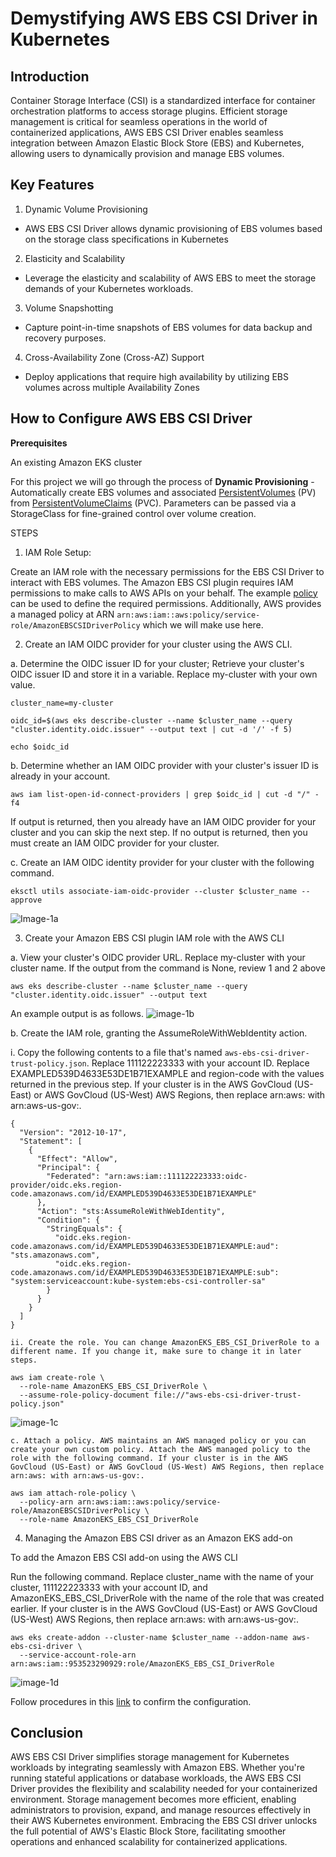 # Demystifying AWS EBS CSI Driver in Kubernetes

## Introduction

Container Storage Interface (CSI) is a standardized interface for container orchestration platforms to access storage plugins. 
Efficient storage management is critical for seamless operations in the world of containerized applications,
AWS EBS CSI Driver enables seamless integration between Amazon Elastic Block Store (EBS) and Kubernetes, allowing users to dynamically provision and manage EBS volumes.

## Key Features

1. Dynamic Volume Provisioning

- AWS EBS CSI Driver allows dynamic provisioning of EBS volumes based on the storage class specifications in Kubernetes

2. Elasticity and Scalability

- Leverage the elasticity and scalability of AWS EBS to meet the storage demands of your Kubernetes workloads.

3. Volume Snapshotting

- Capture point-in-time snapshots of EBS volumes for data backup and recovery purposes.

4. Cross-Availability Zone (Cross-AZ) Support

- Deploy applications that require high availability by utilizing EBS volumes across multiple Availability Zones

## How to Configure AWS EBS CSI Driver

**Prerequisites**

An existing Amazon EKS cluster

For this project we will go through the process of **Dynamic Provisioning** - Automatically create EBS volumes and associated [PersistentVolumes](https://kubernetes.io/docs/concepts/storage/persistent-volumes/) (PV) from [PersistentVolumeClaims](https://kubernetes.io/docs/concepts/storage/persistent-volumes/#dynamic) (PVC). Parameters can be passed via a StorageClass for fine-grained control over volume creation.

STEPS

1. IAM Role Setup:

Create an IAM role with the necessary permissions for the EBS CSI Driver to interact with EBS volumes.
The Amazon EBS CSI plugin requires IAM permissions to make calls to AWS APIs on your behalf.
The example [policy](https://github.com/kubernetes-sigs/aws-ebs-csi-driver/blob/master/docs/example-iam-policy.json) can be used to define the required permissions. Additionally, AWS provides a managed policy at ARN
`arn:aws:iam::aws:policy/service-role/AmazonEBSCSIDriverPolicy` which we will make use here.

2. Create an IAM OIDC provider for your cluster using the AWS CLI.

a. Determine the OIDC issuer ID for your cluster;
Retrieve your cluster's OIDC issuer ID and store it in a variable. Replace my-cluster with your own value.

```
cluster_name=my-cluster

oidc_id=$(aws eks describe-cluster --name $cluster_name --query "cluster.identity.oidc.issuer" --output text | cut -d '/' -f 5)

echo $oidc_id
```

b. Determine whether an IAM OIDC provider with your cluster's issuer ID is already in your account.

```aws iam list-open-id-connect-providers | grep $oidc_id | cut -d "/" -f4```

If output is returned, then you already have an IAM OIDC provider for your cluster and you can skip the next step. If no output is returned, then you must create an IAM OIDC provider for your cluster.

c. Create an IAM OIDC identity provider for your cluster with the following command.

```eksctl utils associate-iam-oidc-provider --cluster $cluster_name --approve```

![Image-1a](./Images/image-1a.png)

3. Create your Amazon EBS CSI plugin IAM role with the AWS CLI

a. View your cluster's OIDC provider URL. Replace my-cluster with your cluster name. If the output from the command is None, review 1 and 2 above

`aws eks describe-cluster --name $cluster_name --query "cluster.identity.oidc.issuer" --output text`

An example output is as follows.
![image-1b](./Images/image-1b.png)

b. Create the IAM role, granting the AssumeRoleWithWebIdentity action.

i. Copy the following contents to a file that's named `aws-ebs-csi-driver-trust-policy.json`. Replace 111122223333 with your account ID. Replace EXAMPLED539D4633E53DE1B71EXAMPLE and region-code with the values returned in the previous step. If your cluster is in the AWS GovCloud (US-East) or AWS GovCloud (US-West) AWS Regions, then replace arn:aws: with arn:aws-us-gov:.

```
{
  "Version": "2012-10-17",
  "Statement": [
    {
      "Effect": "Allow",
      "Principal": {
        "Federated": "arn:aws:iam::111122223333:oidc-provider/oidc.eks.region-code.amazonaws.com/id/EXAMPLED539D4633E53DE1B71EXAMPLE"
      },
      "Action": "sts:AssumeRoleWithWebIdentity",
      "Condition": {
        "StringEquals": {
          "oidc.eks.region-code.amazonaws.com/id/EXAMPLED539D4633E53DE1B71EXAMPLE:aud": "sts.amazonaws.com",
          "oidc.eks.region-code.amazonaws.com/id/EXAMPLED539D4633E53DE1B71EXAMPLE:sub": "system:serviceaccount:kube-system:ebs-csi-controller-sa"
        }
      }
    }
  ]
}
```

    ii. Create the role. You can change AmazonEKS_EBS_CSI_DriverRole to a different name. If you change it, make sure to change it in later steps.

```
aws iam create-role \
  --role-name AmazonEKS_EBS_CSI_DriverRole \
  --assume-role-policy-document file://"aws-ebs-csi-driver-trust-policy.json"
```

![image-1c](./Images/image-1c.png)

    c. Attach a policy. AWS maintains an AWS managed policy or you can create your own custom policy. Attach the AWS managed policy to the role with the following command. If your cluster is in the AWS GovCloud (US-East) or AWS GovCloud (US-West) AWS Regions, then replace arn:aws: with arn:aws-us-gov:.

```
aws iam attach-role-policy \
  --policy-arn arn:aws:iam::aws:policy/service-role/AmazonEBSCSIDriverPolicy \
  --role-name AmazonEKS_EBS_CSI_DriverRole
```

4. Managing the Amazon EBS CSI driver as an Amazon EKS add-on

To add the Amazon EBS CSI add-on using the AWS CLI

Run the following command. Replace cluster_name with the name of your cluster, 111122223333 with your account ID, and AmazonEKS_EBS_CSI_DriverRole with the name of the role that was created earlier. If your cluster is in the AWS GovCloud (US-East) or AWS GovCloud (US-West) AWS Regions, then replace arn:aws: with arn:aws-us-gov:.

```
aws eks create-addon --cluster-name $cluster_name --addon-name aws-ebs-csi-driver \
  --service-account-role-arn arn:aws:iam::953523290929:role/AmazonEKS_EBS_CSI_DriverRole
```

![image-1d](./Images/image-1d.png)

Follow procedures in this [link](https://docs.aws.amazon.com/eks/latest/userguide/ebs-sample-app.html) to confirm the configuration.

## Conclusion

AWS EBS CSI Driver simplifies storage management for Kubernetes workloads by integrating seamlessly with Amazon EBS. Whether you're running stateful applications or database workloads, the AWS EBS CSI Driver provides the flexibility and scalability needed for your containerized environment.
Storage management becomes more efficient, enabling administrators to provision, expand, and manage resources effectively in their AWS Kubernetes environment. Embracing the EBS CSI driver unlocks the full potential of AWS's Elastic Block Store, facilitating smoother operations and enhanced scalability for containerized applications.